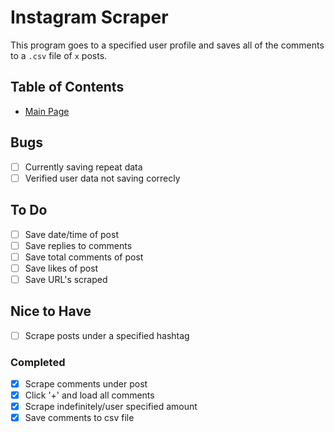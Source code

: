 # **Instagram Scraper**

This program goes to a specified user profile and saves all of the comments to a `.csv` file of `x` posts.

## **Table of Contents**

- [Main Page](https://github.com/amyjtech/sentiment_analysis)

## **Bugs**

- [ ] Currently saving repeat data
- [ ] Verified user data not saving correcly

## **To Do**

- [ ] Save date/time of post
- [ ] Save replies to comments
- [ ] Save total comments of post
- [ ] Save likes of post
- [ ] Save URL's scraped

## **Nice to Have**

- [ ] Scrape posts under a specified hashtag

### **Completed**

- [x] Scrape comments under post
- [x] Click '+' and load all comments
- [x] Scrape indefinitely/user specified amount
- [x] Save comments to csv file
